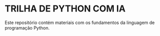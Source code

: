 # TRILHA DE PYTHON COM IA

Este repositório contém materiais com os fundamentos da linguagem de programação Python.

